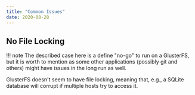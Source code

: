 ```yaml
---
title: "Common Issues"
date: 2020-08-28
---
```


## No File Locking

!!! note
    The described case here is a define "no-go" to run on a GlusterFS, but it is worth to mention as some other applications (possibly git and others) might have issues in the long run as well.

GlusterFS doesn't seem to have file locking, meaning that, e.g., a SQLite database will corrupt if multiple hosts try to access it.
